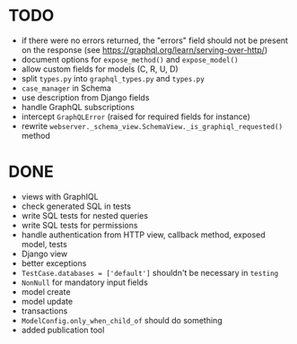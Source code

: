 # TODO

- if there were no errors returned, the "errors" field should not be present on the response (see https://graphql.org/learn/serving-over-http/)
- document options for `expose_method()` and `expose_model()`
- allow custom fields for models (C, R, U, D)
- split `types.py` into `graphql_types.py` and `types.py`
- `case_manager` in Schema
- use description from Django fields
- handle GraphQL subscriptions
- intercept `GraphQLError` (raised for required fields for instance)
- rewrite `webserver._schema_view.SchemaView._is_graphiql_requested()` method

# DONE

- views with GraphIQL
- check generated SQL in tests
- write SQL tests for nested queries
- write SQL tests for permissions
- handle authentication from HTTP view, callback method, exposed model, tests
- Django view
- better exceptions
- `TestCase.databases = ['default']` shouldn't be necessary in `testing`
- `NonNull` for mandatory input fields
- model create
- model update
- transactions
- `ModelConfig.only_when_child_of` should do something
- added publication tool
